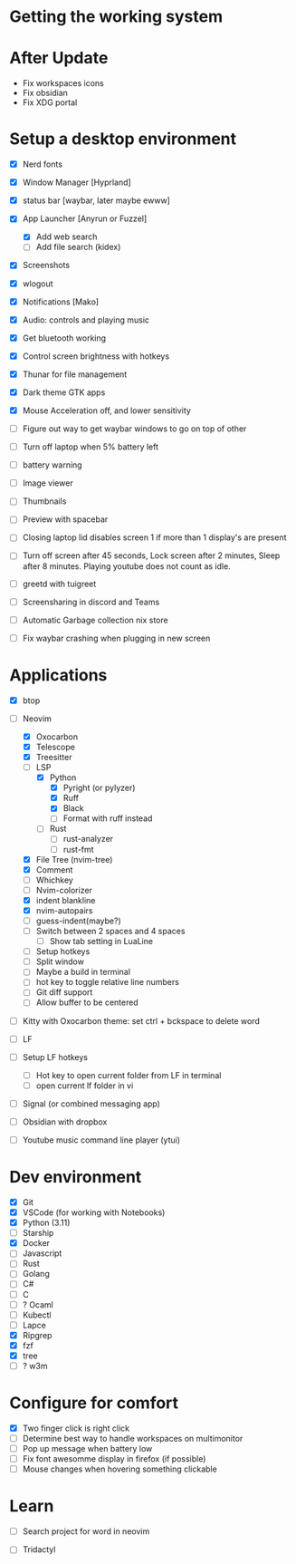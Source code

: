 # Getting the working system

# After Update

- Fix workspaces icons
- Fix obsidian
- Fix XDG portal

# Setup a desktop environment
- [X] Nerd fonts
- [X] Window Manager [Hyprland]
- [X] status bar [waybar, later maybe ewww]
- [X] App Launcher [Anyrun or Fuzzel]
    - [X] Add web search
    - [ ] Add file search (kidex)
- [X] Screenshots
- [X] wlogout
- [X] Notifications [Mako]
- [X] Audio: controls and playing music
- [X] Get bluetooth working
- [X] Control screen brightness with hotkeys
- [X] Thunar for file management
- [X] Dark theme GTK apps
- [X] Mouse Acceleration off, and lower sensitivity
- [ ] Figure out way to get waybar windows to go on top of other
- [ ] Turn off laptop when 5% battery left
- [ ] battery warning

- [ ] Image viewer
- [ ] Thumbnails
- [ ] Preview with spacebar
- [ ] Closing laptop lid disables screen 1 if more than 1 display's are present
- [ ] Turn off screen after 45 seconds, Lock screen after 2 minutes, Sleep after 8 minutes. Playing youtube does not count as idle.
- [ ] greetd with tuigreet
- [ ] Screensharing in discord and Teams
- [ ] Automatic Garbage collection nix store
- [ ] Fix waybar crashing when plugging in new screen

# Applications
- [X] btop
- [ ] Neovim
    - [X] Oxocarbon
    - [X] Telescope
    - [X] Treesitter
    - [ ] LSP
        - [X] Python
            - [X] Pyright (or pylyzer)
            - [X] Ruff
            - [X] Black
            - [ ] Format with ruff instead
        - [ ] Rust
            - [ ] rust-analyzer
            - [ ] rust-fmt
    - [X] File Tree (nvim-tree)
    - [X] Comment
    - [ ] Whichkey
    - [ ] Nvim-colorizer
    - [X] indent blankline
    - [X] nvim-autopairs
    - [ ] guess-indent(maybe?)
    - [ ] Switch between 2 spaces and 4 spaces
        - [ ] Show tab setting in LuaLine
    - [ ] Setup hotkeys
    - [ ] Split window
    - [ ] Maybe a build in terminal
    - [ ] hot key to toggle relative line numbers
    - [ ] Git diff support
    - [ ] Allow buffer to be centered

- [ ] Kitty with Oxocarbon theme: set ctrl + bckspace to delete word
- [ ] LF
- [ ] Setup LF hotkeys
    - [ ] Hot key to open current folder from LF in terminal
    - [ ] open current lf folder in vi
- [ ] Signal (or combined messaging app)
- [ ] Obsidian with dropbox
- [ ] Youtube music command line player (ytui)


# Dev environment
- [X] Git
- [X] VSCode (for working with Notebooks)
- [X] Python (3.11) 
- [ ] Starship
- [X] Docker
- [ ] Javascript
- [ ] Rust
- [ ] Golang
- [ ] C#
- [ ] C
- [ ] ? Ocaml
- [ ] Kubectl
- [ ] Lapce
- [X] Ripgrep
- [X] fzf
- [X] tree
- [ ] ? w3m
 
# Configure for comfort
- [X] Two finger click is right click
- [ ] Determine best way to handle workspaces on multimonitor
- [ ] Pop up message when battery low
- [ ] Fix font awesomme display in firefox (if possible)
- [ ] Mouse changes when hovering something clickable

# Learn
- [ ] Search project for word in neovim
- [ ] Tridactyl


